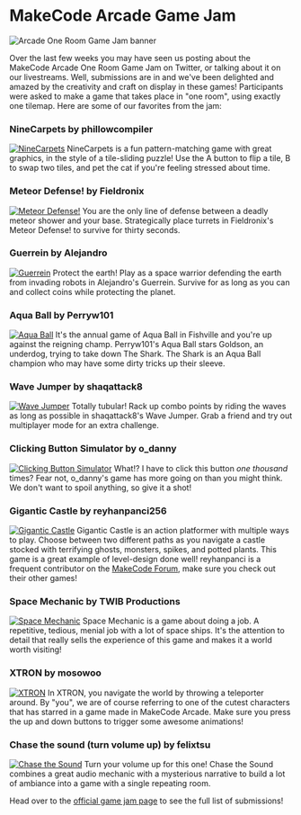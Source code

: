 # MakeCode Arcade Game Jam

![Arcade One Room Game Jam banner](/static/blog/arcade/game-jam/game-jam-2.gif)

Over the last few weeks you may have seen us posting about the MakeCode Arcade One Room Game Jam on Twitter, or talking about it on our livestreams. Well, submissions are in and we've been delighted and amazed by the creativity and craft on display in these games! Participants were asked to make a game that takes place in "one room", using exactly one tilemap. Here are some of our favorites from the jam:

### NineCarpets by phillowcompiler
[![NineCarpets](/static/blog/arcade/game-jam/one-room/ninecarpets.png)](https://arcade.makecode.com/81707-47949-81798-72867)
NineCarpets is a fun pattern-matching game with great graphics, in the style of a tile-sliding puzzle! Use the A button to flip a tile, B to swap two tiles, and pet the cat if you're feeling stressed about time.

### Meteor Defense! by Fieldronix
[![Meteor Defense!](/static/blog/arcade/game-jam/one-room/meteordefense.png)](https://arcade.makecode.com/77852-25984-35775-89407)
You are the only line of defense between a deadly meteor shower and your base. Strategically place turrets in Fieldronix's Meteor Defense! to survive for thirty seconds.

### Guerrein by Alejandro
[![Guerrein](/static/blog/arcade/game-jam/one-room/guerrein.png)](https://arcade.makecode.com/29746-46301-89977-97050)
Protect the earth! Play as a space warrior defending the earth from invading robots in Alejandro's Guerrein. Survive for as long as you can and collect coins while protecting the planet.

### Aqua Ball by Perryw101
[![Aqua Ball](/static/blog/arcade/game-jam/one-room/aquaball.png)](https://arcade.makecode.com/00907-50718-83595-32559)
It's the annual game of Aqua Ball in Fishville and you're up against the reigning champ. Perryw101's Aqua Ball stars Goldson, an underdog, trying to take down The Shark. The Shark is an Aqua Ball champion who may have some dirty tricks up their sleeve.

### Wave Jumper by shaqattack8
[![Wave Jumper](/static/blog/arcade/game-jam/one-room/wavejumper.png)](https://arcade.makecode.com/15157-22582-17393-73487)
Totally tubular! Rack up combo points by riding the waves as long as possible in shaqattack8's Wave Jumper. Grab a friend and try out multiplayer mode for an extra challenge.

### Clicking Button Simulator by o_danny
[![Clicking Button Simulator](/static/blog/arcade/game-jam/one-room/clickingbutton.png)](https://arcade.makecode.com/98143-93052-87735-45035)
What!? I have to click this button *one thousand* times?
Fear not, o_danny's game has more going on than you might think.
We don't want to spoil anything, so give it a shot!

### Gigantic Castle by reyhanpanci256
[![Gigantic Castle](/static/blog/arcade/game-jam/one-room/giganticcastle.png)](https://arcade.makecode.com/99246-16626-78826-85418)
Gigantic Castle is an action platformer with multiple ways to play.
Choose between two different paths as you navigate a castle stocked with terrifying ghosts, monsters, spikes, and potted plants.
This game is a great example of level-design done well!
reyhanpanci is a frequent contributor on the [MakeCode Forum](forum.makecode.com), make sure you check out their other games!

### Space Mechanic by TWIB Productions
[![Space Mechanic](/static/blog/arcade/game-jam/one-room/spacemechanic.png)](https://arcade.makecode.com/10414-32474-22732-83822)
Space Mechanic is a game about doing a job.
A repetitive, tedious, menial job with a lot of space ships.
It's the attention to detail that really sells the experience of this game and makes it a world worth visiting!

### XTRON by mosowoo
[![XTRON](/static/blog/arcade/game-jam/one-room/xtron.png)](https://arcade.makecode.com/77255-08805-62216-65351)
In XTRON, you navigate the world by throwing a teleporter around.
By "you", we are of course referring to one of the cutest characters that has starred in a game made in MakeCode Arcade.
Make sure you press the up and down buttons to trigger some awesome animations!

### Chase the sound (turn volume up) by felixtsu
[![Chase the Sound](/static/blog/arcade/game-jam/one-room/chasethesound.png)](https://arcade.makecode.com/99812-60519-79814-16674)
Turn your volume up for this one!
Chase the Sound combines a great audio mechanic with a mysterious narrative to build a lot of ambiance into a game with a single repeating room.

Head over to the [official game jam page](https://itch.io/jam/makecode-arcade-game-jam-2/entries) to see the full list of submissions!
